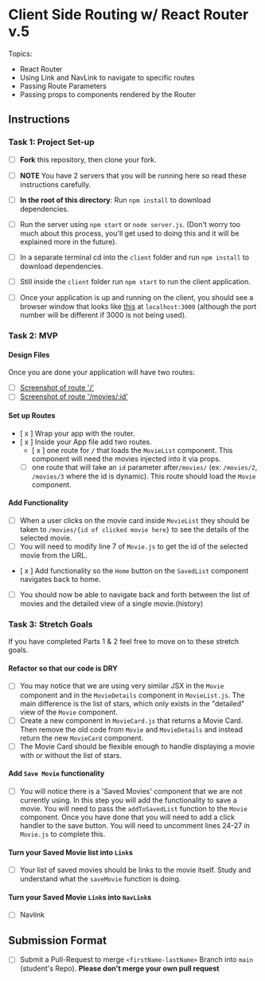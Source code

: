 # Client Side Routing w/ React Router v.5

Topics:

* React Router
* Using Link and NavLink to navigate to specific routes
* Passing Route Parameters
* Passing props to components rendered by the Router

## Instructions

### Task 1: Project Set-up

* [ ] **Fork** this repository, then clone your fork.
* [ ] **NOTE** You have 2 servers that you will be running here so read these instructions carefully.
* [ ] **In the root of this directory**: Run `npm install` to download dependencies.
* [ ] Run the server using `npm start` or `node server.js`. (Don't worry too much about this process, you'll get used to doing this and it will be explained more in the future).
* [ ] In a separate terminal cd into the `client` folder and run `npm install` to download dependencies.
* [ ] Still inside the `client` folder run `npm start` to run the client application.

* [ ] Once your application is up and running on the client, you should see a browser window that looks like [this](https://tk-assets.lambdaschool.com/c6b3e8d8-afe0-4663-82da-60b1de76f649_movies-home.png) at `localhost:3000` (although the port number will be different if 3000 is not being used).

### Task 2: MVP

#### Design Files

Once you are done your application will have two routes:

* [ ] [Screenshot of route '/'](https://tk-assets.lambdaschool.com/b9ced241-681f-432a-9047-ef2ba7e34946_first-route.png)
* [ ] [Screenshot of route '/movies/:id'](https://tk-assets.lambdaschool.com/06f9f448-2804-4b4a-9408-41904af96a4e_second-route.png)

#### Set up Routes

* [ x ] Wrap your app with the router.
* [ x ] Inside your App file add two routes.
  * [ x ] one route for `/` that loads the `MovieList` component. This component will need the movies injected into it via props.
  * [ ] one route that will take an `id` parameter after`/movies/` (ex: `/movies/2`, `/movies/3` where the id is dynamic). This route should load the `Movie` component.

#### Add Functionality

* [ ] When a user clicks on the movie card inside `MovieList` they should be taken to `/movies/{id of clicked movie here}` to see the details of the selected movie.
* [ ] You will need to modify line 7 of `Movie.js` to get the id of the selected movie from the URL.
* [ x ] Add functionality so the `Home` button on the `SavedList` component navigates back to home.
* [ ] You should now be able to navigate back and forth between the list of movies and the detailed view of a single movie.(history)

### Task 3: Stretch Goals

If you have completed Parts 1 & 2 feel free to move on to these stretch goals.

#### Refactor so that our code is DRY

* [ ] You may notice that we are using very similar JSX in the `Movie` component and in the `MovieDetails` component in `MovieList.js`. The main difference is the list of stars, which only exists in the "detailed" view of the `Movie` component.
* [ ] Create a new component in `MovieCard.js` that returns a Movie Card. Then remove the old code from `Movie` and `MovieDetails` and instead return the new `MovieCard` component.
* [ ] The Movie Card should be flexible enough to handle displaying a movie with or without the list of stars.

#### Add `Save Movie` functionality

* [ ] You will notice there is a 'Saved Movies' component that we are not currently using. In this step you will add the functionality to save a movie. You will need to pass the `addToSavedList` function to the `Movie` component. Once you have done that you will need to add a click handler to the save button. You will need to uncomment lines 24-27 in `Movie.js` to complete this.

#### Turn your Saved Movie list into `Link`s

* [ ] Your list of saved movies should be links to the movie itself. Study and understand what the `saveMovie` function is doing.

#### Turn your Saved Movie `Link`s into `NavLink`s

* [ ] Navlink

## Submission Format

* [ ] Submit a Pull-Request to merge `<firstName-lastName>` Branch into `main` (student's  Repo). **Please don't merge your own pull request**
